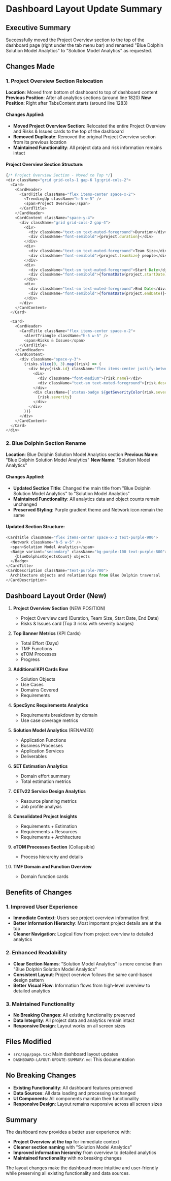 # Dashboard Layout Update Summary

## Executive Summary

Successfully moved the Project Overview section to the top of the dashboard page (right under the tab menu bar) and renamed "Blue Dolphin Solution Model Analytics" to "Solution Model Analytics" as requested.

## Changes Made

### 1. Project Overview Section Relocation
**Location**: Moved from bottom of dashboard to top of dashboard content
**Previous Position**: After all analytics sections (around line 1820)
**New Position**: Right after TabsContent starts (around line 1283)

#### Changes Applied:
- **Moved Project Overview Section**: Relocated the entire Project Overview and Risks & Issues cards to the top of the dashboard
- **Removed Duplicate**: Removed the original Project Overview section from its previous location
- **Maintained Functionality**: All project data and risk information remains intact

#### Project Overview Section Structure:
```typescript
{/* Project Overview Section - Moved to Top */}
<div className="grid grid-cols-1 gap-6 lg:grid-cols-2">
  <Card>
    <CardHeader>
      <CardTitle className="flex items-center space-x-2">
        <TrendingUp className="h-5 w-5" />
        <span>Project Overview</span>
      </CardTitle>
    </CardHeader>
    <CardContent className="space-y-4">
      <div className="grid grid-cols-2 gap-4">
        <div>
          <div className="text-sm text-muted-foreground">Duration</div>
          <div className="font-semibold">{project.duration}</div>
        </div>
        <div>
          <div className="text-sm text-muted-foreground">Team Size</div>
          <div className="font-semibold">{project.teamSize} people</div>
        </div>
        <div>
          <div className="text-sm text-muted-foreground">Start Date</div>
          <div className="font-semibold">{formatDate(project.startDate)}</div>
        </div>
        <div>
          <div className="text-sm text-muted-foreground">End Date</div>
          <div className="font-semibold">{formatDate(project.endDate)}</div>
        </div>
      </div>
    </CardContent>
  </Card>

  <Card>
    <CardHeader>
      <CardTitle className="flex items-center space-x-2">
        <AlertTriangle className="h-5 w-5" />
        <span>Risks & Issues</span>
      </CardTitle>
    </CardHeader>
    <CardContent>
      <div className="space-y-3">
        {risks.slice(0, 3).map((risk) => (
          <div key={risk.id} className="flex items-center justify-between rounded-lg bg-muted/50 p-3">
            <div>
              <div className="font-medium">{risk.name}</div>
              <div className="text-sm text-muted-foreground">{risk.description}</div>
            </div>
            <div className={`status-badge ${getSeverityColor(risk.severity)}`}>
              {risk.severity}
            </div>
          </div>
        ))}
      </div>
    </CardContent>
  </Card>
</div>
```

### 2. Blue Dolphin Section Rename
**Location**: Blue Dolphin Solution Model Analytics section
**Previous Name**: "Blue Dolphin Solution Model Analytics"
**New Name**: "Solution Model Analytics"

#### Changes Applied:
- **Updated Section Title**: Changed the main title from "Blue Dolphin Solution Model Analytics" to "Solution Model Analytics"
- **Maintained Functionality**: All analytics data and object counts remain unchanged
- **Preserved Styling**: Purple gradient theme and Network icon remain the same

#### Updated Section Structure:
```typescript
<CardTitle className="flex items-center space-x-2 text-purple-900">
  <Network className="h-5 w-5" />
  <span>Solution Model Analytics</span>
  <Badge variant="secondary" className="bg-purple-100 text-purple-800">
    {blueDolphinObjectsCount} objects
  </Badge>
</CardTitle>
<CardDescription className="text-purple-700">
  Architecture objects and relationships from Blue Dolphin traversal
</CardDescription>
```

## Dashboard Layout Order (New)

1. **Project Overview Section** (NEW POSITION)
   - Project Overview card (Duration, Team Size, Start Date, End Date)
   - Risks & Issues card (Top 3 risks with severity badges)

2. **Top Banner Metrics** (KPI Cards)
   - Total Effort (Days)
   - TMF Functions
   - eTOM Processes
   - Progress

3. **Additional KPI Cards Row**
   - Solution Objects
   - Use Cases
   - Domains Covered
   - Requirements

4. **SpecSync Requirements Analytics**
   - Requirements breakdown by domain
   - Use case coverage metrics

5. **Solution Model Analytics** (RENAMED)
   - Application Functions
   - Business Processes
   - Application Services
   - Deliverables

6. **SET Estimation Analytics**
   - Domain effort summary
   - Total estimation metrics

7. **CETv22 Service Design Analytics**
   - Resource planning metrics
   - Job profile analysis

8. **Consolidated Project Insights**
   - Requirements + Estimation
   - Requirements + Resources
   - Requirements + Architecture

9. **eTOM Processes Section** (Collapsible)
   - Process hierarchy and details

10. **TMF Domain and Function Overview**
    - Domain function cards

## Benefits of Changes

### 1. Improved User Experience
- **Immediate Context**: Users see project overview information first
- **Better Information Hierarchy**: Most important project details are at the top
- **Cleaner Navigation**: Logical flow from project overview to detailed analytics

### 2. Enhanced Readability
- **Clear Section Names**: "Solution Model Analytics" is more concise than "Blue Dolphin Solution Model Analytics"
- **Consistent Layout**: Project overview follows the same card-based design pattern
- **Better Visual Flow**: Information flows from high-level overview to detailed analytics

### 3. Maintained Functionality
- **No Breaking Changes**: All existing functionality preserved
- **Data Integrity**: All project data and analytics remain intact
- **Responsive Design**: Layout works on all screen sizes

## Files Modified

- `src/app/page.tsx`: Main dashboard layout updates
- `DASHBOARD-LAYOUT-UPDATE-SUMMARY.md`: This documentation

## No Breaking Changes

- **Existing Functionality**: All dashboard features preserved
- **Data Sources**: All data loading and processing unchanged
- **UI Components**: All components maintain their functionality
- **Responsive Design**: Layout remains responsive across all screen sizes

## Summary

The dashboard now provides a better user experience with:
- **Project Overview at the top** for immediate context
- **Cleaner section naming** with "Solution Model Analytics"
- **Improved information hierarchy** from overview to detailed analytics
- **Maintained functionality** with no breaking changes

The layout changes make the dashboard more intuitive and user-friendly while preserving all existing functionality and data sources.

